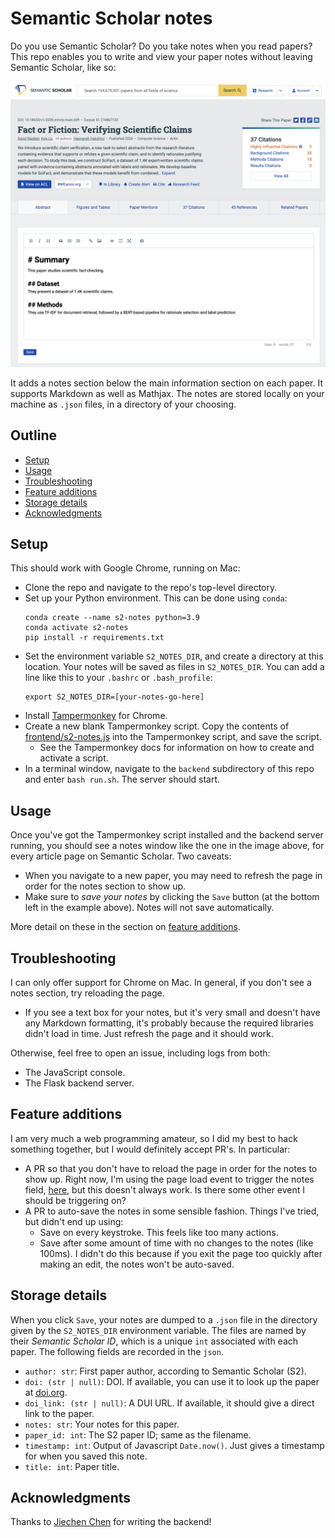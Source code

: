 # Semantic Scholar notes

Do you use Semantic Scholar? Do you take notes when you read papers? This repo enables you to write and view your paper notes without leaving Semantic Scholar, like so:

<img src="img/example.png" alt="example" width="600"/>

It adds a notes section below the main information section on each paper. It supports Markdown as well as Mathjax. The notes are stored locally on your machine as `.json` files, in a directory of your choosing.

## Outline

- [Setup](#setup)
- [Usage](#usage)
- [Troubleshooting](#troubleshooting)
- [Feature additions](#feature-additions)
- [Storage details](#storage-details)
- [Acknowledgments](#acknowledgments)

## Setup

This should work with Google Chrome, running on Mac:

- Clone the repo and navigate to the repo's top-level directory.
- Set up your Python environment. This can be done using `conda`:
  ```
  conda create --name s2-notes python=3.9
  conda activate s2-notes
  pip install -r requirements.txt
  ```
- Set the environment variable `S2_NOTES_DIR`, and create a directory at this location. Your notes will be saved as files in `S2_NOTES_DIR`. You can add a line like this to your `.bashrc` or `.bash_profile`:
  ```
  export S2_NOTES_DIR=[your-notes-go-here]
  ```
- Install [Tampermonkey](https://www.tampermonkey.net) for Chrome.
- Create a new blank Tampermonkey script. Copy the contents of [frontend/s2-notes.js](frontend/s2-notes.js) into the Tampermonkey script, and save the script.
  - See the Tampermonkey docs for information on how to create and activate a script.
- In a terminal window, navigate to the `backend` subdirectory of this repo and enter `bash run.sh`. The server should start.

## Usage

Once you've got the Tampermonkey script installed and the backend server running, you should see a notes window like the one in the image above, for every article page on Semantic Scholar. Two caveats:

- When you navigate to a new paper, you may need to refresh the page in order for the notes section to show up.
- Make sure to *save your notes* by clicking the `Save` button (at the bottom left in the example above). Notes will not save automatically.

More detail on these in the section on [feature additions](#feature-additions).

## Troubleshooting

I can only offer support for Chrome on Mac. In general, if you don't see a notes section, try reloading the page.

- If you see a text box for your notes, but it's very small and doesn't have any Markdown formatting, it's probably because the required libraries didn't load in time. Just refresh the page and it should work.

Otherwise, feel free to open an issue, including logs from both:

- The JavaScript console.
- The Flask backend server.

## Feature additions

I am very much a web programming amateur, so I did my best to hack something together, but I would definitely accept PR's. In particular:

- A PR so that you don't have to reload the page in order for the notes to show up. Right now, I'm using the page load event to trigger the notes field, [here](frontend/s2-notes.js#L186), but this doesn't always work. Is there some other event I should be triggering on?
- A PR to auto-save the notes in some sensible fashion. Things I've tried, but didn't end up using:
  - Save on every keystroke. This feels like too many actions.
  - Save after some amount of time with no changes to the notes (like 100ms). I didn't do this because if you exit the page too quickly after making an edit, the notes won't be auto-saved.

## Storage details

When you click `Save`, your notes are dumped to a `.json` file in the directory given by the `S2_NOTES_DIR` environment variable. The files are named by their *Semantic Scholar ID*, which is a unique `int` associated with each paper. The following fields are recorded in the `json`.

- `author: str`: First paper author, according to Semantic Scholar (S2).
- `doi: (str | null)`: DOI. If available, you can use it to look up the paper at [doi.org](https://www.doi.org/).
- `doi_link: (str | null)`: A DUI URL. If available, it should give a direct link to the paper.
- `notes: str`: Your notes for this paper.
- `paper_id: int`: The S2 paper ID; same as the filename.
- `timestamp: int`: Output of Javascript `Date.now()`. Just gives a timestamp for when you saved this note.
- `title: int`: Paper title.

## Acknowledgments

Thanks to [Jiechen Chen](https://www.linkedin.com/in/jiechen-chen/) for writing the backend!
